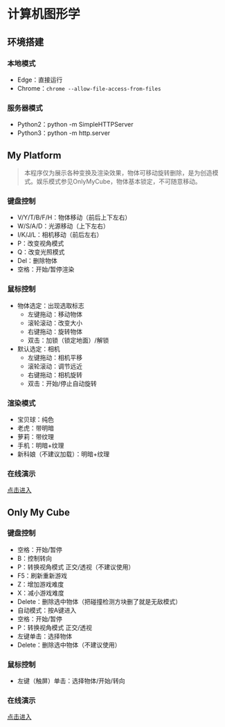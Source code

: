 # 计算机图形学

## 环境搭建

### 本地模式
- Edge：直接运行
- Chrome：`chrome --allow-file-access-from-files`

### 服务器模式
- Python2：python -m SimpleHTTPServer
- Python3：python -m http.server

## My Platform
> 本程序仅为展示各种变换及渲染效果，物体可移动旋转删除，是为创造模式。娱乐模式参见OnlyMyCube，物体基本锁定，不可随意移动。

### 键盘控制
* V/Y/T/B/F/H：物体移动（前后上下左右）
* W/S/A/D：光源移动（上下左右）
* I/K/J/L：相机移动（前后左右）
* P：改变视角模式
* Q：改变光照模式
* Del：删除物体
* 空格：开始/暂停渲染

### 鼠标控制
* 物体选定：出现选取标志
	* 左键拖动：移动物体
	* 滚轮滚动：改变大小
	* 右键拖动：旋转物体
	* 双击：加锁（锁定地面）/解锁
* 默认选定：相机
	* 左键拖动：相机平移
	* 滚轮滚动：调节远近
	* 右键拖动：相机旋转
	* 双击：开始/停止自动旋转

### 渲染模式
* 宝贝球：纯色
* 老虎：带明暗
* 萝莉：带纹理
* 手机：明暗+纹理
* 新科娘（不建议加载）：明暗+纹理

### 在线演示
[点击进入](https://zhengbili.github.io/programs/ComputerGraphics/MyPlatform/MyPlatform.html)

## Only My Cube

### 键盘控制
* 空格：开始/暂停
* B：控制转向
* P：转换视角模式 正交/透视（不建议使用）
* F5：刷新重新游戏
* Z：增加游戏难度
* X：减小游戏难度
* Delete：删除选中物体（把碰撞检测方块删了就是无敌模式）
* 自动模式：按A键进入
* 空格：开始/暂停
* P：转换视角模式 正交/透视
* 左键单击：选择物体
* Delete：删除选中物体（不建议使用）

### 鼠标控制
* 左键（触屏）单击：选择物体/开始/转向

### 在线演示
[点击进入](https://zhengbili.github.io/programs/ComputerGraphics/OnlyMyCube/OnlyMyCube.html)